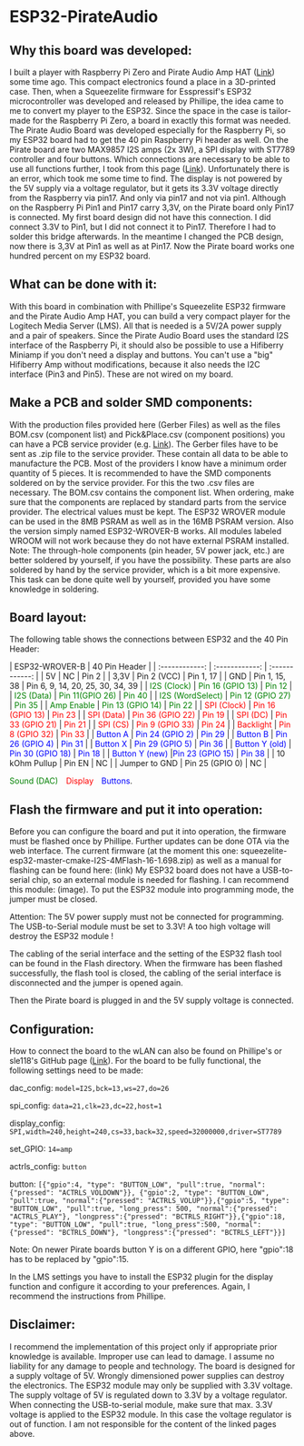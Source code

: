 # ESP32-PirateAudio
## Why this board was developed:

I built a player with Raspberry Pi Zero and Pirate Audio Amp HAT ([Link](https://shop.pimoroni.com/products/pirate-audio-3w-stereo-amp "Link")) some time ago.
This compact electronics found a place in a 3D-printed case.
Then, when a Squeezelite firmware for Esspressif's ESP32 microcontroller was developed and released by Phillipe, the idea came to me to convert my player to the ESP32. Since the space in the case is tailor-made for the Raspberry Pi Zero,
a board in exactly this format was needed. The Pirate Audio Board was developed especially for the Raspberry Pi, so my ESP32 board had to get the 40 pin Raspberry Pi header as well. On the Pirate board are two MAX9857 I2S amps (2x 3W), a SPI display with ST7789 controller and four buttons.
Which connections are necessary to be able to use all functions further, I took from this page ([Link](https://de.pinout.xyz/pinout/pirate_audio_3w_amp# "Link")).
Unfortunately there is an error, which took me some time to find. The display is not powered by the 5V supply via a voltage regulator,
but it gets its 3.3V voltage directly from the Raspberry via pin17. And only via pin17 and not via pin1. Although on the Raspberry Pi Pin1 and Pin17 carry 3,3V,
on the Pirate board only Pin17 is connected.
My first board design did not have this connection. I did connect 3.3V to Pin1, but I did not connect it to Pin17.
Therefore I had to solder this bridge afterwards. In the meantime I changed the PCB design, now there is 3,3V at Pin1 as well as at Pin17.
Now the Pirate board works one hundred percent on my ESP32 board.

## What can be done with it:

With this board in combination with Phillipe's Squeezelite ESP32 firmware and the Pirate Audio Amp HAT, you can build a very compact player for the Logitech Media Server (LMS). All that is needed is a 5V/2A power supply and a pair of speakers.
Since the Pirate Audio Board uses the standard I2S interface of the Raspberry Pi, it should also be possible to use a Hifiberry Miniamp if you don't need a display and buttons.
You can't use a "big" Hifiberry Amp without modifications, because it also needs the I2C interface (Pin3 and Pin5). These are not wired on my board.

## Make a PCB and solder SMD components:

With the production files provided here (Gerber Files) as well as the files BOM.csv (component list) and Pick&Place.csv (component positions) you can have a PCB service provider
(e.g. [Link](https://jlcpcb.com "Link")).
The Gerber files have to be sent as .zip file to the service provider. These contain all data to be able to manufacture the PCB. Most of the providers I know have a minimum order quantity of 5 pieces. It is recommended to have the SMD components soldered on by the service provider. For this the two .csv files are necessary.
The BOM.csv contains the component list. When ordering, make sure that the components are replaced by standard parts from the service provider. The electrical values must be kept. The ESP32 WROVER module can be used in the 8MB PSRAM as well as in the 16MB PSRAM version. Also the version simply named ESP32-WROVER-B works.
All modules labeled WROOM will not work because they do not have external PSRAM installed.
Note: The through-hole components (pin header, 5V power jack, etc.) are better soldered by yourself, if you have the possibility. These parts are also soldered by hand by the service provider, which is a bit more expensive. This task can be done quite well by yourself, provided you have some knowledge in soldering.

## Board layout:

The following table shows the connections between ESP32 and the 40 Pin Header:

| ESP32-WROVER-B | 40 Pin Header |
| :------------: | :------------: | :------------: |
| 5V | NC | Pin 2 |
| 3,3V | Pin 2 (VCC) | Pin 1, 17 |
| GND | Pin 1, 15, 38 | Pin 6, 9, 14, 20, 25, 30, 34, 39 |
|<span style="color:green"> I2S (Clock)</span> | <span style="color:green">Pin 16 (GPIO 13)</span> | <span style="color:green">Pin 12</span> |
| <span style="color:green">I2S (Data)</span> | <span style="color:green">Pin 11(GPIO 26)</span> | <span style="color:green">Pin 40</span> |
| <span style="color:green">I2S (WordSelect)</span> | <span style="color:green">Pin 12 (GPIO 27)</span> | <span style="color:green">Pin 35</span> |
| <span style="color:green">Amp Enable</span> | <span style="color:green">Pin 13 (GPIO 14)</span> | <span style="color:green">Pin 22</span> |
| <span style="color:red">SPI (Clock)</span> | <span style="color:red">Pin 16 (GPIO 13)</span> | <span style="color:red">Pin 23</span> |
| <span style="color:red">SPI (Data)</span> | <span style="color:red">Pin 36 (GPIO 22)</span> | <span style="color:red">Pin 19</span> |
| <span style="color:red">SPI (DC)</span> | <span style="color:red">Pin 33 (GPIO 21)</span> | <span style="color:red">Pin 21</span> |
| <span style="color:red">SPI (CS)</span> | <span style="color:red">Pin 9 (GPIO 33)</span> | <span style="color:red">Pin 24</span> |
| <span style="color:red">Backlight</span> | <span style="color:red">Pin 8 (GPIO 32)</span> | <span style="color:red">Pin 33</span> |
| <span style="color:blue">Button A</span> | <span style="color:blue">Pin 24 (GPIO 2)</span> | <span style="color:blue">Pin 29</span> |
| <span style="color:blue">Button B</span> | <span style="color:blue">Pin 26 (GPIO 4)</span> | <span style="color:blue">Pin 31</span> |
| <span style="color:blue">Button X</span> | <span style="color:blue">Pin 29 (GPIO 5)</span> | <span style="color:blue">Pin 36</span> |
| <span style="color:blue">Button Y (old)</span> | <span style="color:blue">Pin 30 (GPIO 18)</span> | <span style="color:blue">Pin 18</span> |
| <span style="color:blue">Button Y (new)</span> |<span style="color:blue">Pin 23 (GPIO 15)</span> | <span style="color:blue">Pin 38</span> |
| 10 kOhm Pullup | Pin EN | NC |
| Jumper to GND | Pin 25 (GPIO 0) | NC |

<span style="color:green">Sound (DAC)</span>&emsp;<span style="color:red">Display</span>&emsp;<span style="color:blue">Buttons</span>.

## Flash the firmware and put it into operation:

Before you can configure the board and put it into operation, the firmware must be flashed once by Phillipe. Further updates can be done OTA via the web interface.
The current firmware (at the moment this one: squeezelite-esp32-master-cmake-I2S-4MFlash-16-1.698.zip) as well as a manual for flashing can be found here: (link)
My ESP32 board does not have a USB-to-serial chip, so an external module is needed for flashing. I can recommend this module: (image).
To put the ESP32 module into programming mode, the jumper must be closed.

Attention: The 5V power supply must not be connected for programming. The USB-to-Serial module must be set to 3.3V! A too high voltage will destroy the ESP32 module !

The cabling of the serial interface and the setting of the ESP32 flash tool can be found in the Flash directory.
When the firmware has been flashed successfully, the flash tool is closed, the cabling of the serial interface is disconnected and the jumper is opened again.

Then the Pirate board is plugged in and the 5V supply voltage is connected.

## Configuration:

How to connect the board to the wLAN can also be found on Phillipe's or sle118's GitHub page ([Link](https://github.com/sle118/squeezelite-esp32 "Link")).
For the board to be fully functional, the following settings need to be made:

dac_config: `model=I2S,bck=13,ws=27,do=26`

spi_config: `data=21,clk=23,dc=22,host=1`

display_config: `SPI,width=240,height=240,cs=33,back=32,speed=32000000,driver=ST7789`

set_GPIO: `14=amp`

actrls_config: `button`

button: `[{"gpio":4, "type": "BUTTON_LOW", "pull":true, "normal":{"pressed": "ACTRLS_VOLDOWN"}}, {"gpio":2, "type": "BUTTON_LOW", "pull":true, "normal":{"pressed": "ACTRLS_VOLUP"}},{"gpio":5, "type": "BUTTON_LOW", "pull":true, "long_press": 500, "normal":{"pressed": "ACTRLS_PLAY"}, "longpress":{"pressed": "BCTRLS_RIGHT"}},{"gpio":18, "type": "BUTTON_LOW", "pull":true, "long_press":500, "normal":{"pressed": "BCTRLS_DOWN"}, "longpress":{"pressed": "BCTRLS_LEFT"}}]`

Note: On newer Pirate boards button Y is on a different GPIO, here "gpio":18 has to be replaced by "gpio":15.

In the LMS settings you have to install the ESP32 plugin for the display function and configure it according to your preferences. Again, I recommend the instructions from Phillipe.

## Disclaimer:

I recommend the implementation of this project only if appropriate prior knowledge is available.
Improper use can lead to damage. I assume no liability for any damage to people and technology.
The board is designed for a supply voltage of 5V. Wrongly dimensioned power supplies can destroy the electronics.
The ESP32 module may only be supplied with 3.3V voltage.
The supply voltage of 5V is regulated down to 3.3V by a voltage regulator. When connecting the USB-to-serial module, make sure that max. 3.3V voltage is applied to the ESP32 module. In this case the voltage regulator is out of function.
I am not responsible for the content of the linked pages above.
